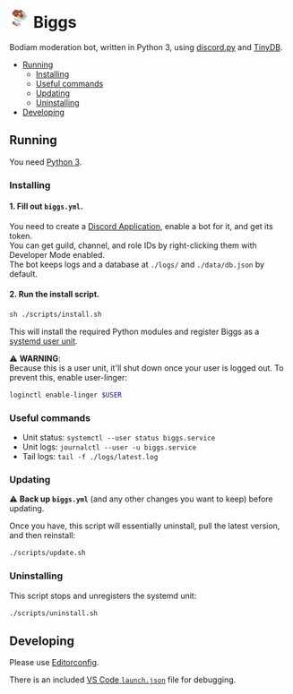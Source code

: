 <img src="./.github/biggs.png" width="36" height="36"> Biggs
============================================================

Bodiam moderation bot, written in Python 3, using [discord.py] and [TinyDB].

- [Running](#running)
  - [Installing](#installing)
  - [Useful commands](#useful-commands)
  - [Updating](#updating)
  - [Uninstalling](#uninstalling)
- [Developing](#developing)

## Running

You need [Python 3].

### Installing

#### 1. Fill out `biggs.yml`.  

You need to create a [Discord Application][discord-apps], enable a bot for it, and get its token.  
You can get guild, channel, and role IDs by right-clicking them with Developer Mode enabled.  
The bot keeps logs and a database at `./logs/` and `./data/db.json` by default.

#### 2. Run the install script.

```sh
sh ./scripts/install.sh
```
    
This will install the required Python modules and register Biggs as a [systemd user unit][systemd-user].

⚠️ **WARNING**:  
Because this is a user unit, it'll shut down once your user is logged out. To prevent this, enable user-linger:

```sh
loginctl enable-linger $USER
```

### Useful commands

* Unit status: `systemctl --user status biggs.service` 
* Unit logs: `journalctl --user -u biggs.service`
* Tail logs: `tail -f ./logs/latest.log`

### Updating

⚠️ **Back up `biggs.yml`** (and any other changes you want to keep) before updating.

Once you have, this script will essentially uninstall, pull the latest version, and then reinstall:
```sh
./scripts/update.sh
```

### Uninstalling

This script stops and unregisters the systemd unit:

```sh
./scripts/uninstall.sh
```

## Developing

Please use [Editorconfig].

There is an included [VS Code `launch.json`][vscode-debugging] file for debugging.

[discord.py]:       https://github.com/Rapptz/discord.py
[TinyDB]:           https://github.com/msiemens/tinydb/
[Python 3]:         https://www.python.org/
[discord-apps]:     https://discord.com/developers/applications/
[systemd-user]:     https://wiki.archlinux.org/index.php/Systemd/User
[Editorconfig]:     https://editorconfig.org/
[vscode-debugging]: https://code.visualstudio.com/Docs/editor/debugging
